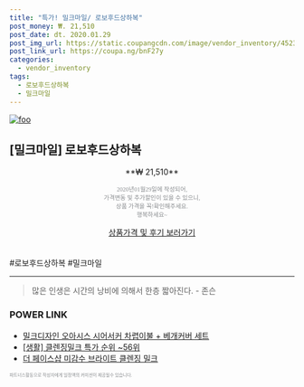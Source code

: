 ```yaml
--- 
title: "특가! 밀크마일/ 로보후드상하복" 
post_money: ₩. 21,510 
post_date: dt. 2020.01.29 
post_img_url: https://static.coupangcdn.com/image/vendor_inventory/4523/5503cb9489464119e464af418f4b011f030b1660500173a707ef5602d405.jpg 
post_link_url: https://coupa.ng/bnF27y 
categories: 
  - vendor_inventory 
tags: 
  - 로보후드상하복 
  - 밀크마일 
--- 
```

[![foo](https://static.coupangcdn.com/image/vendor_inventory/4523/5503cb9489464119e464af418f4b011f030b1660500173a707ef5602d405.jpg)](https://coupa.ng/bnF27y) 

## [밀크마일] 로보후드상하복 
<p style="text-align: center;">**₩ 21,510**</p> 
<p style="text-align: center;"><span style="color: #898c8f; font-family: Georgia,Times,serif; font-size: 0.75em;">2020년01월29일에 작성되어, <br>가격변동 및 추가할인이 있을 수 있으니,<br> 상품 가격을 꼭!확인해주세요.<br>행복하세요~</span> 
</p>	 
<div markdown="0" style="text-align: center;"><a href="https://coupa.ng/bnF27y" class="btn btn--success">상품가격 및 후기 보러가기</a></div> 
<br><br> 
  #로보후드상하복 #밀크마일 
<hr> 

> 많은 인생은 시간의 낭비에 의해서 한층 짧아진다. - 존슨 


### POWER LINK

* <a href="https://blog.naver.com/an0733/221784502532" target="_blank">밀크디자인 오아시스 시어서커 차렵이불 + 베개커버 세트</a>
* <a href="https://blog.naver.com/sakai111/221786204345" target="_blank"> [생활] 클렌징밀크 특가 순위 ~56위</a>
* <a href="https://blog.naver.com/fasyy4321/221786420412" target="_blank">더 페이스샵 미감수 브라이트 클렌징 밀크</a>

<span style="color: #898c8f; font-family: Georgia,Times,serif; font-size: 0.55em;">파트너스활동으로 작성자에게 일정액의 커미션이 제공될수 있습니다.</span> 
